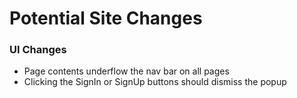 # Potential Site Changes  

### UI Changes
 - Page contents underflow the nav bar on all pages
 - Clicking the SignIn or SignUp buttons should dismiss the popup
